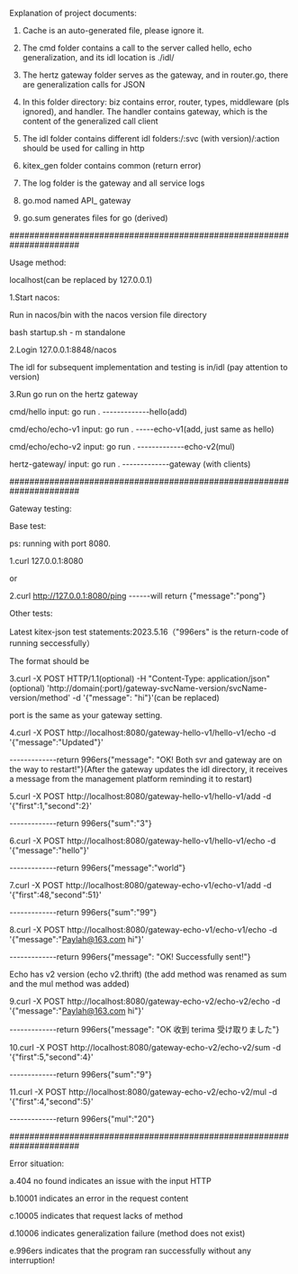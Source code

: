 Explanation of project documents:

1. Cache is an auto-generated file, please ignore it.
 
2. The cmd folder contains a call to the server called hello, echo generalization, and its idl location is ./idl/
 
3. The hertz gateway folder serves as the gateway, and in router.go, there are generalization calls for JSON
 
4. In this folder directory: biz contains error, router, types, middleware (pls ignored), and handler. The handler contains gateway, which is the content of the generalized call client

5. The idl folder contains different idl folders:/:svc (with version)/:action should be used for calling in http

6. kitex_gen folder contains common (return error)
 
7. The log folder is the gateway and all service logs
 
8. go.mod named API_ gateway
 
9. go.sum generates files for go (derived)

######################################################################

Usage method:

localhost(can be replaced by 127.0.0.1)

1.Start nacos:

Run in nacos/bin with the nacos version file directory

bash startup.sh - m standalone 

2.Login 127.0.0.1:8848/nacos

The idl for subsequent implementation and testing is in/idl (pay attention to version)

3.Run go run on the hertz gateway

cmd/hello input: go run .                 -------------hello(add)

cmd/echo/echo-v1 input: go run .	-----echo-v1(add, just same as hello)

cmd/echo/echo-v2 input: go run .	-------------echo-v2(mul)

hertz-gateway/ input: go run .       -------------gateway (with clients)​

######################################################################

Gateway testing:

Base test:

ps: running with port 8080.

1.curl 127.0.0.1:8080 

or

2.curl http://127.0.0.1:8080/ping     ------will return {"message":"pong"}

Other tests:

Latest kitex-json test statements:2023.5.16（"996ers" is the return-code of running seccessfully）

The format should be

3.curl -X POST HTTP/1.1(optional) -H "Content-Type: application/json"(optional) 'http://domain(:port)/gateway-svcName-version/svcName-version/method' -d '{"message": "hi"}'(can be replaced)

port is the same as your gateway setting.

4.curl -X POST http://localhost:8080/gateway-hello-v1/hello-v1/echo -d '{"message":"Updated"}'

-------------return 996ers{\"message\": \"OK! Both svr and gateway are on the way to restart!\"}(After the gateway updates the idl directory, it receives a message from the management platform reminding it to restart)


5.curl -X POST http://localhost:8080/gateway-hello-v1/hello-v1/add -d '{"first":1,"second":2}' 

-------------return 996ers{\"sum\":"3"}


6.curl -X POST http://localhost:8080/gateway-hello-v1/hello-v1/echo -d '{"message":"hello"}'

-------------return 996ers{\"message\":\"world\"}


7.curl -X POST http://localhost:8080/gateway-echo-v1/echo-v1/add -d '{"first":48,"second":51}'

-------------return 996ers{\"sum\":"99"}


8.curl -X POST http://localhost:8080/gateway-echo-v1/echo-v1/echo -d '{"message":"Paylah@163.com hi"}'

-------------return 996ers{\"message\": \"OK! Successfully sent!\"}


Echo has v2 version (echo v2.thrift) (the add method was renamed as sum and the mul method was added)

9.curl -X POST http://localhost:8080/gateway-echo-v2/echo-v2/echo -d '{"message":"Paylah@163.com hi"}'

-------------return 996ers{\"message\": \"OK 收到 terima 受け取りました\"}


10.curl -X POST http://localhost:8080/gateway-echo-v2/echo-v2/sum -d '{"first":5,"second":4}'

-------------return 996ers{\"sum\":"9"}


11.curl -X POST http://localhost:8080/gateway-echo-v2/echo-v2/mul -d '{"first":4,"second":5}'

-------------return 996ers{\"mul\":"20"}


######################################################################

Error situation:

a.404 no found indicates an issue with the input HTTP

b.10001 indicates an error in the request content

c.10005 indicates that request lacks of method

d.10006 indicates generalization failure (method does not exist)

e.996ers indicates that the program ran successfully without any interruption!


